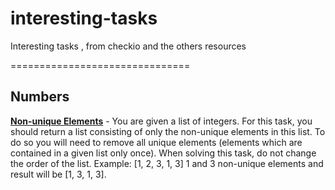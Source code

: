 interesting-tasks
=================

Interesting tasks , from checkio and the others resources

===============================

Numbers
---------

[**Non-unique Elements**](https://github.com/makx21/interesting-tasks/) - You are given a list of integers. For this task, you should return a list consisting of only the non-unique elements in this list. To do so you will need to remove all unique elements (elements which are contained in a given list only once). When solving this task, do not change the order of the list. Example: [1, 2, 3, 1, 3] 1 and 3 non-unique elements and result will be [1, 3, 1, 3].
